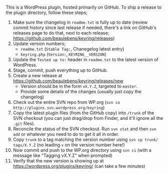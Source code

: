 This is a WordPress plugin, hosted primarily on GitHub. To ship a release to the plugin directory, follow these steps;

1. Make sure the changelog in `readme.txt` is fully up to date (review commit history since last release if needed, there's a link on GitHub's releases page to do that, next to each release; https://github.com/beaulebens/keyring/releases)
2. Update version numbers;
    - `readme.txt` (`Stable Tag:`, Chanegelog latest entry)
    - `keyring.php` (`Version:`, `KEYRING__VERSION`)
3. Update the `Tested up to:` header in `readme.txt` to the latest version of WordPress.
4. Stage, commit, push everything up to GitHub.
5. Create a new release at https://github.com/beaulebens/keyring/releases/new
    - Version should be in the form `vX.Y.Z`, targeted to `master`.
    - Provide some details of the changes (usually just copy the changelog)
6. Check out the entire SVN repo from WP.org (`svn co http://plugins.svn.wordpress.org/keyring`)
7. Copy the latest plugin files (from the GitHub copy) into `/trunk` of the SVN checkout (you can just drag/drop from Finder, and it'll ignore all the `.git` files).
8. Reconcile the status of the SVN checkout. Run `svn stat` and then `svn add` or whatever you need to do to get it all in order.
9. Copy `trunk` to a tag matching the version number using `svn cp trunk/ tags/X.Y.Z` (no leading `v` on the version number here!)
10. Now commit and push to the WP.org directory using `svn ci` (with a message like "Tagging vX.Y.Z" when prompted)
11. Verify that the new version is showing up at https://wordpress.org/plugins/keyring/ (can take a few minutes)